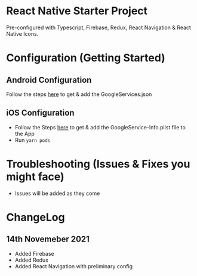 # React Native Starter Project

Pre-configured with Typescript, Firebase, Redux, React Navigation & React Native Icons. 


# Configuration (Getting Started)

## Android Configuration
Follow the steps [here](https://rnfirebase.io/#generating-android-credentials) to get & add the GoogleServices.json

## iOS Configuration
- Follow the Steps [here](https://rnfirebase.io/#generating-ios-credentials) to get & add the GoogleService-Info.plist file to the App
- Run `yarn pods`

# Troubleshooting (Issues & Fixes you might face)
- Issues will be added as they come





# ChangeLog

14th Novemeber 2021
------
* Added Firebase
* Added Redux
* Added React Navigation with preliminary config
